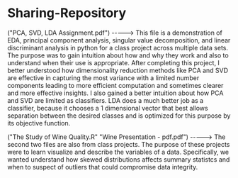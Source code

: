# Sharing-Repository

("PCA, SVD, LDA Assignment.pdf") -----> 
This file is a demonstration of EDA, principal component analysis, singular value decomposition, and linear discriminant analysis in python
for a class project across multiple data sets. The purpose was to gain intuition about how and why they work and also to understand when their use is appropriate. 
After completing this project, I better understood how dimensionality reduction methods like PCA and SVD are effective in capturing the most variance
with a limited number components leading to more efficient computation and sometimes clearer and more effective insights. I also gained a better intuition
about how PCA and SVD are limited as classifiers. LDA does a much better job as a classifier, because it chooses a 1 dimensional vector that best allows 
separation between the desired classes and is optimized for this purpose by its objective function. 


("The Study of Wine Quality.R"
"Wine Presentation - pdf.pdf") ----->
The second two files are also from class projects. The purpose of these projects were to learn visualize and describe the variables of a data. 
Specifically, we wanted understand how skewed distributions affects summary statistcs and when to suspect of outliers that could compromise
data integrity.
